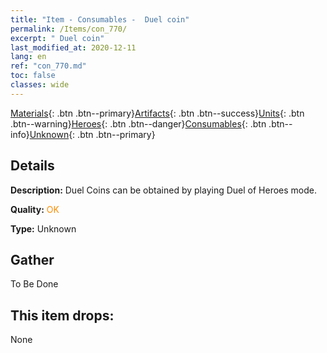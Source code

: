 ```yaml
---
title: "Item - Consumables -  Duel coin"
permalink: /Items/con_770/
excerpt: " Duel coin"
last_modified_at: 2020-12-11
lang: en
ref: "con_770.md"
toc: false
classes: wide
---
```

 [Materials](/Items/){: .btn .btn--primary}[Artifacts](/Items/Artifacts/){: .btn .btn--success}[Units](/Items/Units/){: .btn .btn--warning}[Heroes](/Items/Heroes/){: .btn .btn--danger}[Consumables](/Items/Consumables/){: .btn .btn--info}[Unknown](/Items/Unknown/){: .btn .btn--primary}

## Details
 **Description:** Duel Coins can be obtained by playing Duel of Heroes mode.

 **Quality:** <span style="color: #FF8C00">OK</span>

 **Type:** Unknown

## Gather

  To Be Done

## This item drops:

  None

